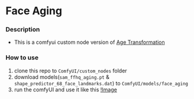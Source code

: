 # Face Aging

### Description
- This is a comfyui custom node version of [Age Transformation](https://github.com/yuval-alaluf/SAM)

### How to use
1. clone this repo to `ComfyUI/custom_nodes` folder
2. download models(`sam_ffhq_aging.pt` & `shape_predictor_68_face_landmarks.dat`) to `ComfyUI/models/face_aging`
3. run the comfyUI and use it like this
[!Image](/workflow_example/workflow.png)